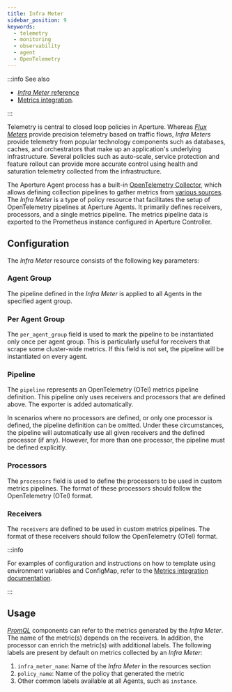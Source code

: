 ```yaml
---
title: Infra Meter
sidebar_position: 9
keywords:
  - telemetry
  - monitoring
  - observability
  - agent
  - OpenTelemetry
---
```


:::info See also

- [_Infra Meter_ reference][reference]
- [Metrics integration][integration].

:::

Telemetry is central to closed loop policies in Aperture. Whereas
[_Flux Meters_](./flux-meter.md) provide precision telemetry based on traffic
flows, _Infra Meters_ provide telemetry from popular technology components such
as databases, caches, and orchestrators that make up an application's underlying
infrastructure. Several policies such as auto-scale, service protection and
feature rollout can provide more accurate control using health and saturation
telemetry collected from the infrastructure.

The Aperture Agent process has a built-in
[OpenTelemetry Collector](https://github.com/open-telemetry/opentelemetry-collector),
which allows defining collection pipelines to gather metrics from [various
sources][integration]. The _Infra Meter_ is a type of policy resource that
facilitates the setup of OpenTelemetry pipelines at Aperture Agents. It
primarily defines receivers, processors, and a single metrics pipeline. The
metrics pipeline data is exported to the Prometheus instance configured in
Aperture Controller.

## Configuration

The _Infra Meter_ resource consists of the following key parameters:

### Agent Group

The pipeline defined in the _Infra Meter_ is applied to all Agents in the
specified agent group.

### Per Agent Group

The `per_agent_group` field is used to mark the pipeline to be instantiated only
once per agent group. This is particularly useful for receivers that scrape some
cluster-wide metrics. If this field is not set, the pipeline will be
instantiated on every agent.

### Pipeline

The `pipeline` represents an OpenTelemetry (OTel) metrics pipeline definition.
This pipeline only uses receivers and processors that are defined above. The
exporter is added automatically.

In scenarios where no processors are defined, or only one processor is defined,
the pipeline definition can be omitted. Under these circumstances, the pipeline
will automatically use all given receivers and the defined processor (if any).
However, for more than one processor, the pipeline must be defined explicitly.

### Processors

The `processors` field is used to define the processors to be used in custom
metrics pipelines. The format of these processors should follow the
OpenTelemetry (OTel) format.

### Receivers

The `receivers` are defined to be used in custom metrics pipelines. The format
of these receivers should follow the OpenTelemetry (OTel) format.

:::info

For examples of configuration and instructions on how to template using
environment variables and ConfigMap, refer to the [Metrics integration
documentation][integration].

:::

## Usage

[_PromQL_][promql] components can refer to the metrics generated by the _Infra
Meter_. The name of the metric(s) depends on the receivers. In addition, the
processor can enrich the metric(s) with additional labels. The following labels
are present by default on metrics collected by an _Infra Meter_:

1. `infra_meter_name`: Name of the _Infra Meter_ in the resources section
2. `policy_name`: Name of the policy that generated the metric
3. Other common labels available at all Agents, such as `instance`.

[reference]: /reference/configuration/spec.md#infra-meter
[promql]: /reference/configuration/spec.md#prom-q-l
[integration]: /integrations/metrics/metrics.md

